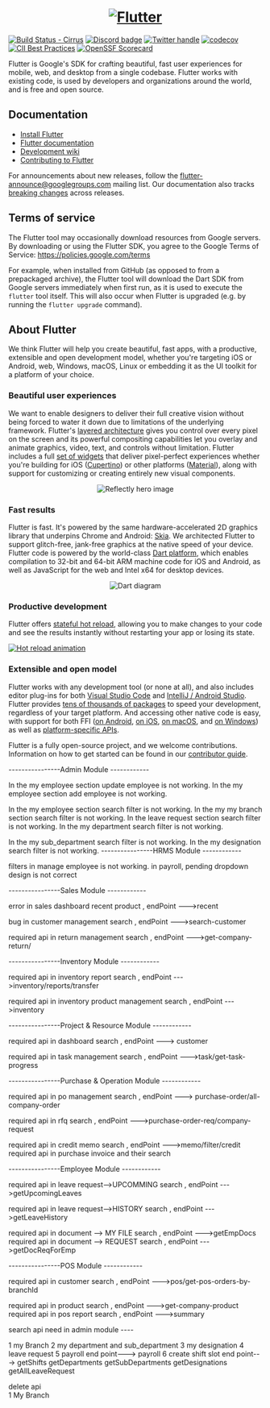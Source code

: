 <a href="https://flutter.dev/">
  <h1 align="center">
    <picture>
      <source media="(prefers-color-scheme: dark)" srcset="https://storage.googleapis.com/cms-storage-bucket/6e19fee6b47b36ca613f.png">
      <img alt="Flutter" src="https://storage.googleapis.com/cms-storage-bucket/c823e53b3a1a7b0d36a9.png">
    </picture>
  </h1>
</a>

[![Build Status - Cirrus][]][Build status]
[![Discord badge][]][Discord instructions]
[![Twitter handle][]][Twitter badge]
[![codecov](https://codecov.io/gh/flutter/flutter/branch/master/graph/badge.svg?token=11yDrJU2M2)](https://codecov.io/gh/flutter/flutter)
[![CII Best Practices](https://bestpractices.coreinfrastructure.org/projects/5631/badge)](https://bestpractices.coreinfrastructure.org/projects/5631)
[![OpenSSF Scorecard](https://api.securityscorecards.dev/projects/github.com/flutter/flutter/badge)](https://deps.dev/project/github/flutter%2Fflutter)

Flutter is Google's SDK for crafting beautiful, fast user experiences for
mobile, web, and desktop from a single codebase. Flutter works with existing
code, is used by developers and organizations around the world, and is free and
open source.

## Documentation

* [Install Flutter](https://flutter.dev/get-started/)
* [Flutter documentation](https://docs.flutter.dev/)
* [Development wiki](https://github.com/flutter/flutter/wiki)
* [Contributing to Flutter](https://github.com/flutter/flutter/blob/master/CONTRIBUTING.md)

For announcements about new releases, follow the
[flutter-announce@googlegroups.com](https://groups.google.com/forum/#!forum/flutter-announce)
mailing list. Our documentation also tracks [breaking
changes](https://docs.flutter.dev/release/breaking-changes) across releases.

## Terms of service

The Flutter tool may occasionally download resources from Google servers. By
downloading or using the Flutter SDK, you agree to the Google Terms of Service:
https://policies.google.com/terms

For example, when installed from GitHub (as opposed to from a prepackaged
archive), the Flutter tool will download the Dart SDK from Google servers
immediately when first run, as it is used to execute the `flutter` tool itself.
This will also occur when Flutter is upgraded (e.g. by running the `flutter
upgrade` command).

## About Flutter

We think Flutter will help you create beautiful, fast apps, with a productive,
extensible and open development model, whether you're targeting iOS or Android,
web, Windows, macOS, Linux or embedding it as the UI toolkit for a platform of
your choice.

### Beautiful user experiences

We want to enable designers to deliver their full creative vision without being
forced to water it down due to limitations of the underlying framework.
Flutter's [layered architecture] gives you control over every pixel on the
screen and its powerful compositing capabilities let you overlay and animate
graphics, video, text, and controls without limitation. Flutter includes a full
[set of widgets][widget catalog] that deliver pixel-perfect experiences whether
you're building for iOS ([Cupertino]) or other platforms ([Material]), along with
support for customizing or creating entirely new visual components.

<p align="center"><img src="https://github.com/flutter/website/blob/main/src/assets/images/docs/homepage/reflectly-hero-600px.png?raw=true" alt="Reflectly hero image"></p>

### Fast results

Flutter is fast. It's powered by the same hardware-accelerated 2D graphics
library that underpins Chrome and Android: [Skia]. We architected Flutter to
support glitch-free, jank-free graphics at the native speed of your device.
Flutter code is powered by the world-class [Dart platform], which enables
compilation to 32-bit and 64-bit ARM machine code for iOS and Android, as well
as JavaScript for the web and Intel x64 for desktop devices.

<p align="center"><img src="https://github.com/flutter/website/blob/main/src/assets/images/docs/homepage/dart-diagram-small.png?raw=true" alt="Dart diagram"></p>

### Productive development

Flutter offers [stateful hot reload][Hot reload], allowing you to make changes to your code
and see the results instantly without restarting your app or losing its state.

[![Hot reload animation][]][Hot reload]

### Extensible and open model

Flutter works with any development tool (or none at all), and also includes
editor plug-ins for both [Visual Studio Code] and [IntelliJ / Android Studio].
Flutter provides [tens of thousands of packages][Flutter packages] to speed your
development, regardless of your target platform. And accessing other native code
is easy, with support for both FFI ([on Android][Android FFI], [on iOS][iOS FFI],
[on macOS][macOS FFI], and [on Windows][Windows FFI]) as well as
[platform-specific APIs][platform channels].

Flutter is a fully open-source project, and we welcome contributions.
Information on how to get started can be found in our
[contributor guide](CONTRIBUTING.md).

[flutter.dev]: https://flutter.dev
[Build Status - Cirrus]: https://api.cirrus-ci.com/github/flutter/flutter.svg
[Build status]: https://cirrus-ci.com/github/flutter/flutter/master
[Discord instructions]: https://github.com/flutter/flutter/wiki/Chat
[Discord badge]: https://img.shields.io/discord/608014603317936148
[Twitter handle]: https://img.shields.io/twitter/follow/flutterdev.svg?style=social&label=Follow
[Twitter badge]: https://twitter.com/intent/follow?screen_name=flutterdev
[layered architecture]: https://docs.flutter.dev/resources/inside-flutter
[architectural overview]: https://docs.flutter.dev/resources/architectural-overview
[widget catalog]: https://flutter.dev/widgets/
[Cupertino]: https://docs.flutter.dev/development/ui/widgets/cupertino
[Material]: https://docs.flutter.dev/development/ui/widgets/material
[Skia]: https://skia.org/
[Dart platform]: https://dart.dev/
[Hot reload animation]: https://github.com/flutter/website/blob/main/src/assets/images/docs/tools/android-studio/hot-reload.gif?raw=true
[Hot reload]: https://docs.flutter.dev/development/tools/hot-reload
[Visual Studio Code]: https://marketplace.visualstudio.com/items?itemName=Dart-Code.flutter
[IntelliJ / Android Studio]: https://plugins.jetbrains.com/plugin/9212-flutter
[Flutter packages]: https://pub.dev/flutter
[Android FFI]: https://docs.flutter.dev/development/platform-integration/android/c-interop
[iOS FFI]: https://docs.flutter.dev/development/platform-integration/ios/c-interop
[macOS FFI]: https://docs.flutter.dev/development/platform-integration/macos/c-interop
[Windows FFI]: https://docs.flutter.dev/development/platform-integration/windows/building#integrating-with-windows
[platform channels]: https://docs.flutter.dev/development/platform-integration/platform-channels
[interop example]: https://github.com/flutter/flutter/tree/master/examples/platform_channel












----------------Admin Module ------------

In the my employee section update employee is not working.
In the my employee section add employee is not working.

In the my employee section search filter is not working.
In the my my branch section search filter is not working.
In the leave request section search filter is not working.
In the my department search filter is not working.

In the my sub_department search filter is not working.
In the my designation search filter is not working.
----------------HRMS Module ------------

filters in manage employee is not working.
in payroll, pending dropdown design is not correct


----------------Sales Module ------------


error in sales dashboard recent product   , endPoint --->recent

bug in customer management search   , endPoint --->search-customer

required api in return management search   , endPoint --->get-company-return/

----------------Inventory Module ------------

required api in inventory report search   , endPoint --->inventory/reports/transfer

required api in inventory product management search   , endPoint --->inventory

----------------Project & Resource Module ------------

required api in dashboard search   , endPoint ---> customer

required api in task management search   , endPoint --->task/get-task-progress

----------------Purchase & Operation  Module ------------

required api in po management search   , endPoint ---> purchase-order/all-company-order

required api in rfq search   , endPoint --->purchase-order-req/company-request

required api in credit memo search   , endPoint --->memo/filter/credit
required api in purchase invoice and their search


----------------Employee  Module ------------

		
required api in leave request-->UPCOMMING  search   , endPoint --->getUpcomingLeaves

required api in leave request-->HISTORY   search   , endPoint --->getLeaveHistory

required api in document --> MY FILE search   , endPoint --->getEmpDocs
required api in document --> REQUEST search   , endPoint --->getDocReqForEmp


----------------POS Module ------------

required api in customer search   , endPoint --->pos/get-pos-orders-by-branchId

required api in product search   , endPoint --->get-company-product
required api in pos report search   , endPoint --->summary

search api need in admin module ----

1 my Branch 
2 my department and sub_department
3 my designation 
4 leave request
5 payroll  end point---> payroll
6 create shift slot end point---> getShifts
getDepartments
getSubDepartments
getDesignations
getAllLeaveRequest

delete api  
1 My Branch 
